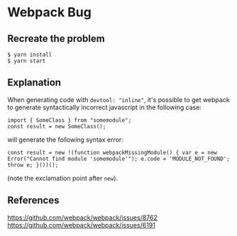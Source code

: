 # Webpack Bug

## Recreate the problem

```
$ yarn install
$ yarn start
```

## Explanation

When generating code with `devtool: "inline"`, it's possible to get webpack to generate syntactically incorrect javascript in the following case:

```
import { SomeClass } from "somemodule";
const result = new SomeClass();
```

will generate the following syntax error:

```
const result = new !(function webpackMissingModule() { var e = new Error("Cannot find module 'somemodule'"); e.code = 'MODULE_NOT_FOUND'; throw e; }())();
```

(note the exclamation point after `new`).

## References

https://github.com/webpack/webpack/issues/8762
https://github.com/webpack/webpack/issues/6191

